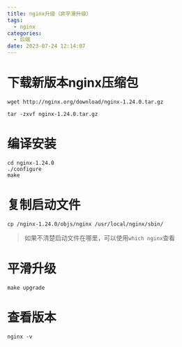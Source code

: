 ```yaml
---
title: nginx升级（非平滑升级）
tags:
  - nginx
categories:
  - 后端
date: 2023-07-24 12:14:07
---
```

# 下载新版本nginx压缩包

```shell
wget http://nginx.org/download/nginx-1.24.0.tar.gz

tar -zxvf nginx-1.24.0.tar.gz
```
<!--more-->

# 编译安装
```shell
cd nginx-1.24.0
./configure
make
```

# 复制启动文件
```shell
cp /nginx-1.24.0/objs/nginx /usr/local/nginx/sbin/
```

> 如果不清楚启动文件在哪里，可以使用`which nginx`查看

# 平滑升级
```shell
make upgrade
```

# 查看版本
```shell
nginx -v
```
